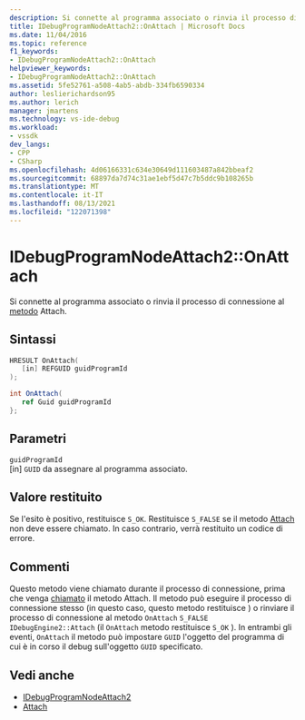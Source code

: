 ```yaml
---
description: Si connette al programma associato o rinvia il processo di connessione al metodo Attach.
title: IDebugProgramNodeAttach2::OnAttach | Microsoft Docs
ms.date: 11/04/2016
ms.topic: reference
f1_keywords:
- IDebugProgramNodeAttach2::OnAttach
helpviewer_keywords:
- IDebugProgramNodeAttach2::OnAttach
ms.assetid: 5fe52761-a508-4ab5-abdb-334fb6590334
author: leslierichardson95
ms.author: lerich
manager: jmartens
ms.technology: vs-ide-debug
ms.workload:
- vssdk
dev_langs:
- CPP
- CSharp
ms.openlocfilehash: 4d06166331c634e30649d111603487a842bbeaf2
ms.sourcegitcommit: 68897da7d74c31ae1ebf5d47c7b5ddc9b108265b
ms.translationtype: MT
ms.contentlocale: it-IT
ms.lasthandoff: 08/13/2021
ms.locfileid: "122071398"
---
```

# <a name="idebugprogramnodeattach2onattach"></a>IDebugProgramNodeAttach2::OnAttach
Si connette al programma associato o rinvia il processo di connessione al [metodo](../../../extensibility/debugger/reference/idebugengine2-attach.md) Attach.

## <a name="syntax"></a>Sintassi

```cpp
HRESULT OnAttach(
   [in] REFGUID guidProgramId
);
```

```csharp
int OnAttach(
   ref Guid guidProgramId
};
```

## <a name="parameters"></a>Parametri
`guidProgramId`\
[in] `GUID` da assegnare al programma associato.

## <a name="return-value"></a>Valore restituito
 Se l'esito è positivo, restituisce `S_OK`. Restituisce `S_FALSE` se il metodo [Attach](../../../extensibility/debugger/reference/idebugengine2-attach.md) non deve essere chiamato. In caso contrario, verrà restituito un codice di errore.

## <a name="remarks"></a>Commenti
 Questo metodo viene chiamato durante il processo di connessione, prima che venga [chiamato](../../../extensibility/debugger/reference/idebugengine2-attach.md) il metodo Attach. Il metodo può eseguire il processo di connessione stesso (in questo caso, questo metodo restituisce ) o rinviare il processo di connessione al metodo `OnAttach` `S_FALSE` `IDebugEngine2::Attach` (il `OnAttach` metodo restituisce `S_OK` ). In entrambi gli eventi, `OnAttach` il metodo può impostare `GUID` l'oggetto del programma di cui è in corso il debug sull'oggetto `GUID` specificato.

## <a name="see-also"></a>Vedi anche
- [IDebugProgramNodeAttach2](../../../extensibility/debugger/reference/idebugprogramnodeattach2.md)
- [Attach](../../../extensibility/debugger/reference/idebugengine2-attach.md)
